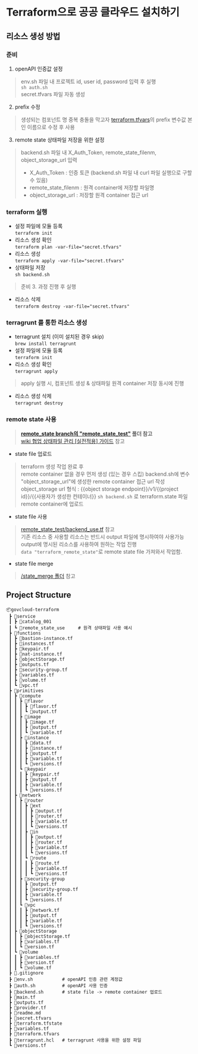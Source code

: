 # Terraform으로 공공 클라우드 설치하기
## 리소스 생성 방법
### 준비   
1. openAPI 인증값 설정
> env.sh 파일 내 프로젝트 id, user id, password 입력 후 실행   
`` sh auth.sh ``   
> secret.tfvars 파일 자동 생성   
2. prefix 수정
> 생성되는 컴포넌트 명 중복 충돌을 막고자
> [terraform.tfvars](https://cbt-gitlab.gov.kakaoicloud.com/bell.coco/govcloud-terraform/-/blob/master/terraform.tfvars#L35)의 prefix 변수값 본인 이름으로 수정 후 사용    
3. remote state 상태파일 저장을 위한 설정
> backend.sh 파일 내 X_Auth_Token, remote_state_filenm, object_storage_url 입력 
> - X_Auth_Token : 인증 토큰 (backend.sh 파일 내 curl 파일 실행으로 구할 수 있음)
> - remote_state_filenm : 원격 container에 저장할 파일명
> - object_storage_url : 저장할 원격 container 접근 url
### terraform 실행
- 설정 파일에 모듈 등록   
  ``terraform init ``
- 리소스 생성 확인    
  ``terraform plan -var-file="secret.tfvars"``
- 리소스 생성    
  ``terraform apply -var-file="secret.tfvars"``
- 상태파일 저장   
  ``sh backend.sh``
> 준비 3. 과정 진행 후 실행   
- 리소스 삭제    
  ``terraform destroy -var-file="secret.tfvars"``
### terragrunt 를 통한 리소스 생성
- terragrunt 설치 (이미 설치된 경우 skip)  
``brew install terragrunt``
- 설정 파일에 모듈 등록     
  ``terraform init ``
- 리소스 생성 확인   
``terragrunt apply``
> apply 실행 시, 컴포넌트 생성 & 상태파일 원격 container 저장 동시에 진행
- 리소스 생성 삭제   
  ``terragrunt destroy``

### remote state 사용
>**[remote_state branch의 "remote_state_test"](https://cbt-gitlab.gov.kakaoicloud.com/bell.coco/govcloud-terraform/-/tree/remote_state/remote_state_test) 폴더 참고**   
> [wiki 협업 상태파일 관리 [실전적용] 가이드](https://wiki.daumkakao.com/pages/viewpage.action?pageId=1110506073) 참고
- state file 업로드
> terraform 생성 작업 완료 후    
> remote container 없을 경우 먼저 생성 (있는 경우 스킵)
> backend.sh에 변수 "object_storage_url"에 생성한 remote container 접근 url 작성  
> object_storage url 형식 : {{object storage endpoint}}/v1/{{project id}}/{{사용자가 생성한 컨테이너}}
> ``sh backend.sh`` 로 terraform.state 파일 remote container에 업로드   
- state file 사용   
> [remote_state_test/backend_use.tf](https://cbt-gitlab.gov.kakaoicloud.com/bell.coco/govcloud-terraform/-/blob/remote_state/remote_state_test/backend_use.tf) 참고   
> 기존 리소스 중 사용할 리소스는 반드시 output 파일에 명시하여야 사용가능    
> output에 명시된 리소스를 사용하여 원하는 작업 진행   
> ``data "terraform_remote_state"``로 remote state file 가져와서 작업함.
- state file merge
> [/state_merge 폴더](https://cbt-gitlab.gov.kakaoicloud.com/bell.coco/govcloud-terraform/-/tree/master/state_merge) 참고

## Project Structure
```
📦govcloud-terraform
 ┣ 📂service
 ┃ ┣ 📂catalog_001          
 ┃ ┗ 📂remote_state_use     # 원격 상태파일 사용 예시
 ┣ 📂functions
 ┃ ┣ 📜bastion-instance.tf
 ┃ ┣ 📜instances.tf
 ┃ ┣ 📜keypair.tf
 ┃ ┣ 📜nat-instance.tf
 ┃ ┣ 📜objectStorage.tf
 ┃ ┣ 📜outputs.tf
 ┃ ┣ 📜security-group.tf
 ┃ ┣ 📜variables.tf
 ┃ ┣ 📜volume.tf
 ┃ ┗ 📜vpc.tf
 ┣ 📂primitives
 ┃ ┣ 📂compute
 ┃ ┃ ┣ 📂flavor
 ┃ ┃ ┃ ┣ 📜flavor.tf
 ┃ ┃ ┃ ┗ 📜output.tf
 ┃ ┃ ┣ 📂image
 ┃ ┃ ┃ ┣ 📜image.tf
 ┃ ┃ ┃ ┣ 📜output.tf
 ┃ ┃ ┃ ┗ 📜variable.tf
 ┃ ┃ ┣ 📂instance
 ┃ ┃ ┃ ┣ 📜data.tf
 ┃ ┃ ┃ ┣ 📜instance.tf
 ┃ ┃ ┃ ┣ 📜output.tf
 ┃ ┃ ┃ ┣ 📜variable.tf
 ┃ ┃ ┃ ┗ 📜versions.tf
 ┃ ┃ ┗ 📂keypair
 ┃ ┃ ┃ ┣ 📜keypair.tf
 ┃ ┃ ┃ ┣ 📜output.tf
 ┃ ┃ ┃ ┣ 📜variable.tf
 ┃ ┃ ┃ ┗ 📜versions.tf
 ┃ ┣ 📂network
 ┃ ┃ ┣ 📂router
 ┃ ┃ ┃ ┣ 📂ext
 ┃ ┃ ┃ ┃ ┣ 📜output.tf
 ┃ ┃ ┃ ┃ ┣ 📜router.tf
 ┃ ┃ ┃ ┃ ┣ 📜variable.tf
 ┃ ┃ ┃ ┃ ┗ 📜versions.tf
 ┃ ┃ ┃ ┣ 📂in
 ┃ ┃ ┃ ┃ ┣ 📜output.tf
 ┃ ┃ ┃ ┃ ┣ 📜router.tf
 ┃ ┃ ┃ ┃ ┣ 📜variable.tf
 ┃ ┃ ┃ ┃ ┗ 📜versions.tf
 ┃ ┃ ┃ ┗ 📂route
 ┃ ┃ ┃ ┃ ┣ 📜route.tf
 ┃ ┃ ┃ ┃ ┣ 📜variable.tf
 ┃ ┃ ┃ ┃ ┗ 📜versions.tf
 ┃ ┃ ┣ 📂security-group
 ┃ ┃ ┃ ┣ 📜output.tf
 ┃ ┃ ┃ ┣ 📜security-group.tf
 ┃ ┃ ┃ ┣ 📜variable.tf
 ┃ ┃ ┃ ┗ 📜versions.tf
 ┃ ┃ ┗ 📂vpc
 ┃ ┃ ┃ ┣ 📜network.tf
 ┃ ┃ ┃ ┣ 📜output.tf
 ┃ ┃ ┃ ┣ 📜variable.tf
 ┃ ┃ ┃ ┗ 📜versions.tf
 ┃ ┣ 📂objectStorage
 ┃ ┃ ┣ 📜objectStorage.tf
 ┃ ┃ ┣ 📜variables.tf
 ┃ ┃ ┗ 📜version.tf
 ┃ ┗ 📂volume
 ┃ ┃ ┣ 📜variables.tf
 ┃ ┃ ┣ 📜version.tf
 ┃ ┃ ┗ 📜volume.tf
 ┣ 📜.gitignore
 ┣ 📜env.sh           # openAPI 인증 관련 계정값 
 ┣ 📜auth.sh          # openAPI 사용 인증
 ┣ 📜backend.sh       # state file -> remote container 업로드
 ┣ 📜main.tf
 ┣ 📜outputs.tf
 ┣ 📜provider.tf
 ┣ 📜readme.md
 ┣ 📜secret.tfvars
 ┣ 📜terraform.tfstate
 ┣ 📜variables.tf
 ┣ 📜terraform.tfvars
 ┣ 📜terragrunt.hcl   # terragrunt 사용을 위한 설정 파일 
 ┗ 📜versions.tf 
```